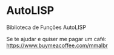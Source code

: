 # AutoLISP
Biblioteca de Funções AutoLISP

Se te ajudar e quiser me pagar um café:<br>
https://www.buymeacoffee.com/mmalbr
